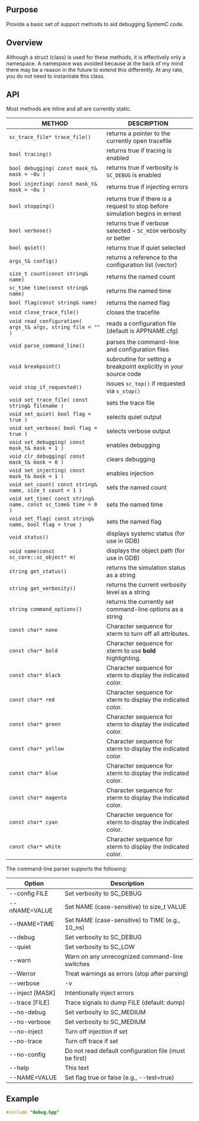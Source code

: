 ## Purpose

Provide a basic set of support methods to aid debugging SystemC code.

## Overview

Although a struct (class) is used for these methods, it is effectively only a namespace. A namespace was avoided because at the back of my mind there may be a reason in the future to extend this differently. At any rate, you do not need to instantiate this class.

## API

Most methods are inline and all are currently static.

| METHOD                                                         | DESCRIPTION                                                                                                                                    |
| -------------------------------------------------------------- | ---------------------------------------------------------------------------------------------------------------------------------------------- |
| `sc_trace_file* trace_file()`                                  | returns a pointer to the currently open tracefile                                                                                              |
| `bool tracing()`                                               | returns true if tracing is enabled                                                                                                             |
| `bool debugging( const mask_t& mask = ~0u )`                   | returns true if verbosity is `SC_DEBUG` is enabled                                                                                             |
| `bool injecting( const mask_t& mask = ~0u )`                   | returns true if injecting errors                                                                                                               |
| `bool stopping()`                                              | returns true if there is a request to stop before simulation begins in ernest                                                                  |
| `bool verbose()`                                               | returns true if verbose selected - `SC_HIGH` verbosity or better                                                                               |
| `bool quiet()`                                                 | returns true if quiet selected                                                                                                                 |
| `args_t& config()`                                             | returns a reference to the configuration list (vector<string>)                                                                                 |
| `size_t count(const string& name)`                             | returns the named count                                                                                                                        |
| `sc_time time(const string& name)`                             | returns the named time                                                                                                                         |
| `bool flag(const string& name)`                                | returns the named flag                                                                                                                         |
| `void close_trace_file()`                                      | closes the tracefile                                                                                                                           |
| `void read_configuration( args_t& args, string file = "" )`    | reads a configuration file (default is APPNAME.cfg)                                                                                            |
| `void parse_command_line()`                                    | parses the command-line and configuration files                                                                                                |
| `void breakpoint()`                                            | subroutine for setting a breakpoint explicitly in your source code                                                                             |
| `void stop_if_requested()`                                     | issues `sc_top()` if requested via `s_stop()`                                                                                                  |
| `void set_trace_file( const string& filename )`                | sets the trace file                                                                                                                            |
| `void set_quiet( bool flag = true )`                           | selects quiet output                                                                                                                           |
| `void set_verbose( bool flag = true )`                         | selects verbose output                                                                                                                         |
| `void set_debugging( const mask_t& mask = 1 )`                 | enables debugging                                                                                                                              |
| `void clr_debugging( const mask_t& mask = 0 )`                 | clears debugging                                                                                                                               |
| `void set_injecting( const mask_t& mask = 1 )`                 | enables injection                                                                                                                              |
| `void set_count( const string& name, size_t count = 1 )`       | sets the named count                                                                                                                           |
| `void set_time( const string& name, const sc_time& time = 0 )` | sets the named time                                                                                                                            |
| `void set_flag( const string& name, bool flag = true )`        | sets the named flag                                                                                                                            |
| `void status()`                                                | displays systemc status (for use in GDB)                                                                                                       |
| `void name(const sc_core::sc_object* m)`                       | displays the object path (for use in GDB)                                                                                                      |
| `string get_status()`                                          | returns the simulation status as a string                                                                                                      |
| `string get_verbosity()`                                       | returns the current verbosity level as a string                                                                                                |
| `string command_options()`                                     | returns the currently set command-line options as a string                                                                                     |
| `const char* none`                                             | Character sequence for xterm to turn off all attributes.                                                                                       |
| `const char* bold`                                             | Character sequence for xterm to use **bold** highlighting.                                                                                     |
| `const char* black`                                            | Character sequence for xterm to display the indicated color.                                                                                   |
| `const char* red`                                              | Character sequence for xterm to display the indicated color.                                                                                   |
| `const char* green`                                            | Character sequence for xterm to display the indicated color.                                                                                   |
| `const char* yellow`                                           | Character sequence for xterm to display the indicated color.                                                                                   |
| `const char* blue`                                             | Character sequence for xterm to display the indicated color.                                                                                   |
| `const char* magenta`                                          | Character sequence for xterm to display the indicated color.                                                                                   |
| `const char* cyan`                                             | Character sequence for xterm to display the indicated color.                                                                                   |
| `const char* white`                                            | Character sequence for xterm to display the indicated color.                                                                                   |

The command-line parser supports the following:

| Option           | Description                                            |
| --------------   | ------------------------------------------------------ |
| --config FILE    | Set verbosity to SC_DEBUG                              |
| --nNAME=VALUE    | Set NAME (case-sensitive) to size_t VALUE              |
| --tNAME=TIME     | Set NAME (case-sensitive) to TIME (e.g., 10_ns)        |
| --debug          | Set verbosity to SC_DEBUG                              |
| --quiet          | Set verbosity to SC_LOW                                |
| --warn           | Warn on any unrecognized command-line switches         |
| --Werror         | Treat warnings as errors (stop after parsing)          |
| --verbose | -v   | Set verbosity to SC_HIGH if not debugging              |
| --inject [MASK]  | Intentionally inject errors                            |
| --trace [FILE]   | Trace signals to dump FILE (default: dump)             |
| --no-debug       | Set verbosity to SC_MEDIUM                             |
| --no-verbose     | Set verbosity to SC_MEDIUM                             |
| --no-inject      | Turn off injection if set                              |
| --no-trace       | Turn off trace if set                                  |
| --no-config      | Do not read default configuration file (must be first) |
| --help           | This text                                              |
| --NAME=VALUE     | Set flag true or false (e.g., --test=true)             |

## Example

```c++
#include "debug.hpp"

```
